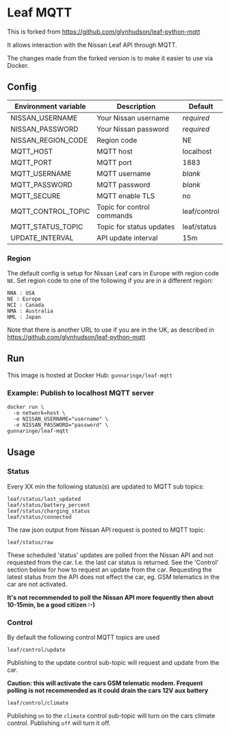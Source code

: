 # Leaf MQTT

This is forked from https://github.com/glynhudson/leaf-python-mqtt

It allows interaction with the Nissan Leaf API through MQTT.

The changes made from the forked version is to make it easier to use via Docker.

## Config
| Environment variable        | Description                | Default      |
| --------------------------- | -------------------------- | ------------ |
| NISSAN_USERNAME             | Your Nissan username       | _required_   |
| NISSAN_PASSWORD             | Your Nissan password       | _required_   |
| NISSAN_REGION_CODE          | Region code                | NE           |
| MQTT_HOST                   | MQTT host                  | localhost    |
| MQTT_PORT                   | MQTT port                  | 1883         |
| MQTT_USERNAME               | MQTT username              | _blank_      |
| MQTT_PASSWORD               | MQTT password              | _blank_      |
| MQTT_SECURE                 | MQTT enable TLS            | no           |
| MQTT_CONTROL_TOPIC          | Topic for control commands | leaf/control |
| MQTT_STATUS_TOPIC           | Topic for status updates   | leaf/status  |
| UPDATE_INTERVAL             | API update interval        | 15m          |

### Region
The default config is setup for Nissan Leaf cars in Europe with region code `NE`. Set region code to one of the following if you are in a different region:

```
NNA : USA
NE : Europe
NCI : Canada
NMA : Australia
NML : Japan
```

Note that there is another URL to use if you are in the UK, as described in https://github.com/glynhudson/leaf-python-mqtt

## Run
This image is hosted at Docker Hub: `gunnaringe/leaf-mqtt`

### Example: Publish to localhost MQTT server
```
docker run \
  -e network=host \
  -e NISSAN_USERNAME="username" \
  -e NISSAN_PASSWORD="password" \
gunnaringe/leaf-mqtt
```

## Usage

### Status

Every XX min the following status(s) are updated to MQTT sub topics:

```
leaf/status/last_updated
leaf/status/battery_percent
leaf/status/charging_status
leaf/status/connected
```

The raw json output from Nissan API request is posted to MQTT topic:

`leaf/status/raw`

These scheduled 'status' updates are polled from the Nissan API and not requested from the car. I.e. the last car status is returned. See the 'Control' section below for how to request an update from the car. Requesting the latest status from the API does not effect the car, eg. GSM telematics in the car are not activated.

**It's not recommended to poll the Nissan API more fequently then about 10-15min, be a good citizen :-)**

### Control

By default the following control MQTT topics are used

`leaf/control/update`

Publishing to the update control sub-topic will request and update from the car.

**Caution: this will activate the cars GSM telematic modem. Frequent polling is not recommended as it could drain the cars 12V aux battery**

`leaf/control/climate`

Publishing `on` to the `climate` control sub-topic will turn on the cars climate control. Publishing `off` will turn it off.
